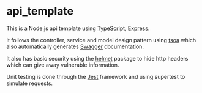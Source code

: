 # api_template

This is a Node.js api template using [TypeScript](https://www.typescriptlang.org/), [Express](http://expressjs.com/).

It follows the controller, service and model design pattern using [tsoa](https://tsoa-community.github.io/docs/) which also automatically generates [Swagger](https://swagger.io/) documentation.

It also has basic security using the [helmet](https://www.npmjs.com/package/helmet) package to hide http headers which can give away vulnerable information.

Unit testing is done through the [Jest](https://jestjs.io/) framework and using supertest to simulate requests.
